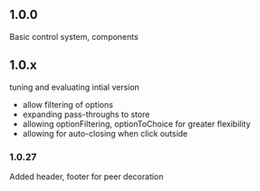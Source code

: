 ## 1.0.0

Basic control system, components

## 1.0.x

tuning and evaluating intial version

* allow filtering of options
* expanding pass-throughs to store
* allowing optionFiltering, optionToChoice for greater
  flexibility
* allowing for auto-closing when click outside

### 1.0.27

Added header, footer for peer decoration
